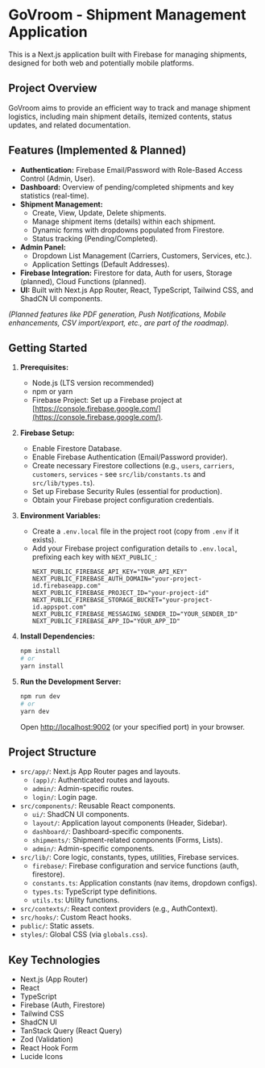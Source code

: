 
# GoVroom - Shipment Management Application

This is a Next.js application built with Firebase for managing shipments, designed for both web and potentially mobile platforms.

## Project Overview

GoVroom aims to provide an efficient way to track and manage shipment logistics, including main shipment details, itemized contents, status updates, and related documentation.

## Features (Implemented & Planned)

*   **Authentication:** Firebase Email/Password with Role-Based Access Control (Admin, User).
*   **Dashboard:** Overview of pending/completed shipments and key statistics (real-time).
*   **Shipment Management:**
    *   Create, View, Update, Delete shipments.
    *   Manage shipment items (details) within each shipment.
    *   Dynamic forms with dropdowns populated from Firestore.
    *   Status tracking (Pending/Completed).
*   **Admin Panel:**
    *   Dropdown List Management (Carriers, Customers, Services, etc.).
    *   Application Settings (Default Addresses).
*   **Firebase Integration:** Firestore for data, Auth for users, Storage (planned), Cloud Functions (planned).
*   **UI:** Built with Next.js App Router, React, TypeScript, Tailwind CSS, and ShadCN UI components.

*(Planned features like PDF generation, Push Notifications, Mobile enhancements, CSV import/export, etc., are part of the roadmap).*

## Getting Started

1.  **Prerequisites:**
    *   Node.js (LTS version recommended)
    *   npm or yarn
    *   Firebase Project: Set up a Firebase project at [https://console.firebase.google.com/](https://console.firebase.google.com/).

2.  **Firebase Setup:**
    *   Enable Firestore Database.
    *   Enable Firebase Authentication (Email/Password provider).
    *   Create necessary Firestore collections (e.g., `users`, `carriers`, `customers`, `services` - see `src/lib/constants.ts` and `src/lib/types.ts`).
    *   Set up Firebase Security Rules (essential for production).
    *   Obtain your Firebase project configuration credentials.

3.  **Environment Variables:**
    *   Create a `.env.local` file in the project root (copy from `.env` if it exists).
    *   Add your Firebase project configuration details to `.env.local`, prefixing each key with `NEXT_PUBLIC_`:
        ```
        NEXT_PUBLIC_FIREBASE_API_KEY="YOUR_API_KEY"
        NEXT_PUBLIC_FIREBASE_AUTH_DOMAIN="your-project-id.firebaseapp.com"
        NEXT_PUBLIC_FIREBASE_PROJECT_ID="your-project-id"
        NEXT_PUBLIC_FIREBASE_STORAGE_BUCKET="your-project-id.appspot.com"
        NEXT_PUBLIC_FIREBASE_MESSAGING_SENDER_ID="YOUR_SENDER_ID"
        NEXT_PUBLIC_FIREBASE_APP_ID="YOUR_APP_ID"
        ```

4.  **Install Dependencies:**
    ```bash
    npm install
    # or
    yarn install
    ```

5.  **Run the Development Server:**
    ```bash
    npm run dev
    # or
    yarn dev
    ```
    Open [http://localhost:9002](http://localhost:9002) (or your specified port) in your browser.

## Project Structure

*   `src/app/`: Next.js App Router pages and layouts.
    *   `(app)/`: Authenticated routes and layouts.
    *   `admin/`: Admin-specific routes.
    *   `login/`: Login page.
*   `src/components/`: Reusable React components.
    *   `ui/`: ShadCN UI components.
    *   `layout/`: Application layout components (Header, Sidebar).
    *   `dashboard/`: Dashboard-specific components.
    *   `shipments/`: Shipment-related components (Forms, Lists).
    *   `admin/`: Admin-specific components.
*   `src/lib/`: Core logic, constants, types, utilities, Firebase services.
    *   `firebase/`: Firebase configuration and service functions (auth, firestore).
    *   `constants.ts`: Application constants (nav items, dropdown configs).
    *   `types.ts`: TypeScript type definitions.
    *   `utils.ts`: Utility functions.
*   `src/contexts/`: React context providers (e.g., AuthContext).
*   `src/hooks/`: Custom React hooks.
*   `public/`: Static assets.
*   `styles/`: Global CSS (via `globals.css`).

## Key Technologies

*   Next.js (App Router)
*   React
*   TypeScript
*   Firebase (Auth, Firestore)
*   Tailwind CSS
*   ShadCN UI
*   TanStack Query (React Query)
*   Zod (Validation)
*   React Hook Form
*   Lucide Icons

